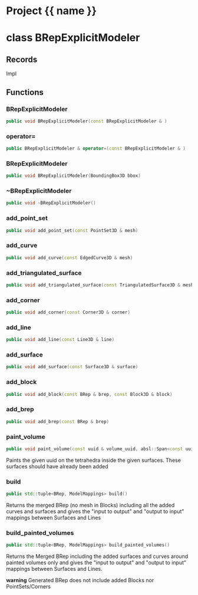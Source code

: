 <script setup>
import {useRoute} from 'vitepress'
const {path} = useRoute()
const tokens = path.split('/')
const words = tokens[2].split('-');
for (let i = 0; i < words.length; i++) {
    words[i] = words[i].charAt(0).toUpperCase() + words[i].slice(1);
    words[i] = words[i].replace('geode', 'Geode')
}
const name = words.join('-');
</script>
# Project {{ name }}

# class BRepExplicitModeler


## Records

Impl



## Functions

### BRepExplicitModeler

```cpp
public void BRepExplicitModeler(const BRepExplicitModeler & )
```


### operator=

```cpp
public BRepExplicitModeler & operator=(const BRepExplicitModeler & )
```


### BRepExplicitModeler

```cpp
public void BRepExplicitModeler(BoundingBox3D bbox)
```


### ~BRepExplicitModeler

```cpp
public void ~BRepExplicitModeler()
```


### add_point_set

```cpp
public void add_point_set(const PointSet3D & mesh)
```


### add_curve

```cpp
public void add_curve(const EdgedCurve3D & mesh)
```


### add_triangulated_surface

```cpp
public void add_triangulated_surface(const TriangulatedSurface3D & mesh)
```


### add_corner

```cpp
public void add_corner(const Corner3D & corner)
```


### add_line

```cpp
public void add_line(const Line3D & line)
```


### add_surface

```cpp
public void add_surface(const Surface3D & surface)
```


### add_block

```cpp
public void add_block(const BRep & brep, const Block3D & block)
```


### add_brep

```cpp
public void add_brep(const BRep & brep)
```


### paint_volume

```cpp
public void paint_volume(const uuid & volume_uuid, absl::Span<const uuid> bounding_surface_uuids)
```


 Paints the given uuid on the tetrahedra inside the given surfaces.         These surfaces should have already been added

### build

```cpp
public std::tuple<BRep, ModelMappings> build()
```


 Returns the merged BRep (no mesh in Blocks) including all the added curves and surfaces and gives the "input to output" and "output to input" mappings between Surfaces and Lines

### build_painted_volumes

```cpp
public std::tuple<BRep, ModelMappings> build_painted_volumes()
```


 Returns the Merged BRep including the added surfaces and curves around painted volumes only and gives the "input to output" and "output to input" mappings between Surfaces and Lines.

**warning** Generated BRep does not include added Blocks nor PointSets/Corners



